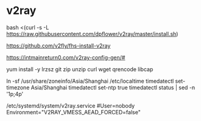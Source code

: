 # v2ray

bash <(curl -s -L https://raw.githubusercontent.com/dpflower/v2ray/master/install.sh)




https://github.com/v2fly/fhs-install-v2ray

https://intmainreturn0.com/v2ray-config-gen/#


yum install -y lrzsz git zip unzip curl wget qrencode libcap

ln -sf /usr/share/zoneinfo/Asia/Shanghai /etc/localtime
timedatectl set-timezone Asia/Shanghai
timedatectl set-ntp true
timedatectl status | sed -n '1p;4p'


/etc/systemd/system/v2ray.service
#User=nobody
Environment="V2RAY_VMESS_AEAD_FORCED=false"
